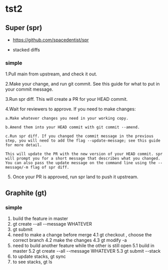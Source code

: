 # tst2

## Super (spr)

- <https://github.com/spacedentist/spr>

- stacked diffs

### simple

1.Pull main from upstream, and check it out.

2.Make your change, and run git commit. See this guide for what to put in your commit message.

3.Run spr diff. This will create a PR for your HEAD commit.

4.Wait for reviewers to approve. If you need to make changes:

    a.Make whatever changes you need in your working copy.

    b.Amend them into your HEAD commit with git commit --amend.

    c.Run spr diff. If you changed the commit message in the previous step, you will need to add the flag --update-message; see this guide for more detail.

    This will update the PR with the new version of your HEAD commit. spr will prompt you for a short message that describes what you changed. You can also pass the update message on the command line using the --message/-m flag of spr diff.

5. Once your PR is approved, run spr land to push it upstream.

## Graphite (gt)

### simple

1. build the feature in master
2. gt create --all --message WHATEVER
3. gt submit
4. need to make a change before merge
    4.1 gt checkout , choose the correct branch
    4.2 make the changes
    4.3 gt modify -a
5. need to build another feature while the other is still open
    5.1 build in master
    5.2 gt create --all --message WHATEVER
    5.3 gt submit --stack
6. to update stacks, gt sync
7. to see stacks, gt ls
